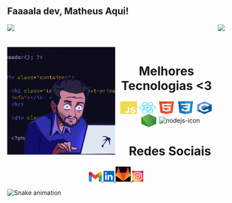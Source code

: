 ## Faaaala dev, Matheus Aqui!

<div>
  
  <img  height="180em" src="https://github-readme-stats.vercel.app/api?username=matheus-alcan&show_icons=true&theme=chartreuse-dark&include_all_commits=true&count_private=true"/>
  <img align="right" height="180em" src="https://github-readme-stats.vercel.app/api/top-langs/?username=matheus-alcan&layout=compact&langs_count=16&theme=chartreuse-dark"/>
</div>
<br>

<div  align="center"> 
  <div style="display: inline_block"><br>
    <img align="left" height="250" alt="coding-time" src="git.svg.gif">
    <h1 align="center">Melhores Tecnologias <3</h1>
    <img align="center" height="30" width="40" alt="js-icon"  src="https://raw.githubusercontent.com/devicons/devicon/master/icons/javascript/javascript-plain.svg">
    <img align="center" height="30" width="40" alt="react-icon" src="https://raw.githubusercontent.com/devicons/devicon/master/icons/react/react-original.svg">
    <img align="center" height="30" width="40" alt="html-icon" src="https://raw.githubusercontent.com/devicons/devicon/master/icons/html5/html5-original.svg">
    <img align="center" height="30" width="40" alt="css-icon" src="https://raw.githubusercontent.com/devicons/devicon/master/icons/css3/css3-original.svg">
    <img align="center" height="30" width="40" alt="c-icon" src="https://raw.githubusercontent.com/devicons/devicon/master/icons/c/c-original.svg">
    <img align="center" height="30" width="40" alt="nodejs-icon" src="https://raw.githubusercontent.com/devicons/devicon/master/icons/nodejs/nodejs-original.svg">
    <img align="center" height="30" width="40" alt="nodejs-icon" src="https://raw.githubusercontent.com/jmnote/z-icons/master/svg/cpp.svg">
   </div>
    
  
  <h1 align="center">Redes Sociais</h1>
    <a href = "mailto: matheusalcantara.pereira01@gmail.com">
      <img width="30" src="gmail.png">
    </a>
    <a href = "https://www.linkedin.com/in/matheus-alcantara-b93812234/">
      <img width="25" src="linkedin.png">
    </a>
    <a href = "https://gitlab.com/matheus-alcan">
      <img width="35" src="gitlab.png">
    </a>
    <a href = "https://www.instagram.com/matheus.alc2/">
      <img width="25" src="instagram.png">
    </a>
</div>
  
![Snake animation](https://github.com/LuigiGF/LuigiGF/blob/output/github-contribution-grid-snake.svg)
